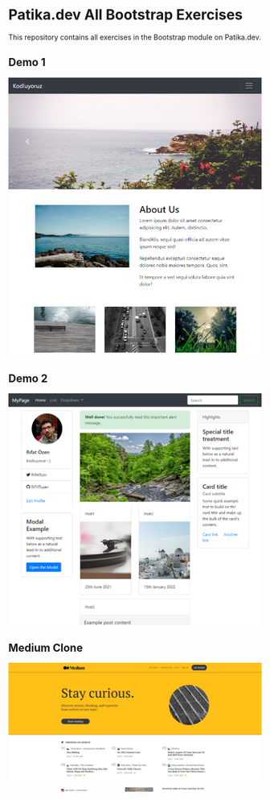 # Patika.dev All Bootstrap Exercises
This repository contains all exercises in the Bootstrap module on Patika.dev.
## Demo 1
![photo](./Exercises/demo1/demo1.png)
## Demo 2
![photo](./Exercises/demo2/demo2.png)
## Medium Clone
![photo](/MediumClone/MediumClone.png)